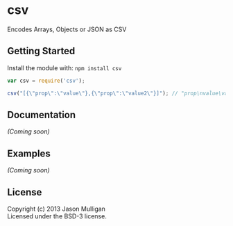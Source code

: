 # csv

Encodes Arrays, Objects or JSON as CSV

## Getting Started
Install the module with: `npm install csv`

```javascript
var csv = require('csv');

csv("[{\"prop\":\"value\"},{\"prop\":\"value2\"}]"); // "prop\nvalue\value2"
```

## Documentation
_(Coming soon)_

## Examples
_(Coming soon)_

## License
Copyright (c) 2013 Jason Mulligan  
Licensed under the BSD-3 license.
